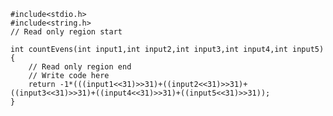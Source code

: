 	#include<stdio.h>
	#include<string.h>
	// Read only region start

	int countEvens(int input1,int input2,int input3,int input4,int input5)
	{
	    // Read only region end
		// Write code here
		return -1*(((input1<<31)>>31)+((input2<<31)>>31)+((input3<<31)>>31)+((input4<<31)>>31)+((input5<<31)>>31));
	}
	

